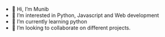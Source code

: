 - 👋 Hi, I’m Munib
- 👀 I’m interested in Python, Javascript and Web development
- 🌱 I’m currently learning python
- 💞️ I’m looking to collaborate on different projects.

<!---
munibawan/munibawan is a ✨ special ✨ repository because its `README.md` (this file) appears on your GitHub profile.
You can click the Preview link to take a look at your changes.
--->
